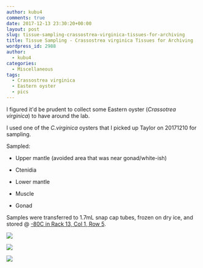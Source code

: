 ```yaml
---
author: kubu4
comments: true
date: 2017-12-13 23:30:20+00:00
layout: post
slug: tissue-sampling-crassostrea-virginica-tissues-for-archiving
title: Tissue Sampling - Crassostrea virginica Tissues for Archiving
wordpress_id: 2988
author:
  - kubu4
categories:
  - Miscellaneous
tags:
  - Crassostrea virginica
  - Eastern oyster
  - pics
---
```


I figured it'd be prudent to collect some Eastern oyster (_Crassotrea virginica_) to have around the lab.

I used one of the _C.virginica_ oysters that I picked up Taylor on 20171210 for sampling.

Sampled:





  * Upper mantle (avoided area that was near gonad/white-ish)


  * Ctenidia


  * Lower mantle


  * Muscle


  * Gonad



Samples were transferred to 1.7mL snap cap tubes, frozen on dry ice, and stored @ [-80C in Rack 13, Col 1, Row 5](httpss://docs.google.com/spreadsheets/d/1Qsvz3QTURlPF_hX05BQxjom3484WuMfqQ1ILl9LEljU/edit?usp=sharing).

[![](https://owl.fish.washington.edu/Athaliana/20171213_Cvirginica_tissues_01.jpg)](http://owl.fish.washington.edu/Athaliana/20171213_Cvirginica_tissues_01.jpg)

[![](https://owl.fish.washington.edu/Athaliana/20171213_Cvirginica_tissues_02.jpg)](http://owl.fish.washington.edu/Athaliana/20171213_Cvirginica_tissues_02.jpg)

[![](https://owl.fish.washington.edu/Athaliana/20171213_Cvirginica_tissues_box.jpg)](http://owl.fish.washington.edu/Athaliana/20171213_Cvirginica_tissues_box.jpg)
